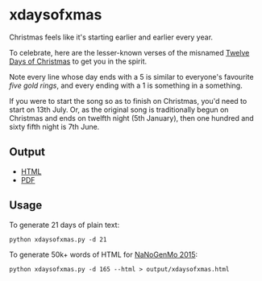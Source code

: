 # xdaysofxmas

Christmas feels like it's starting earlier and earlier every year.

To celebrate, here are the lesser-known verses of the misnamed
[Twelve Days of Christmas](https://en.wikipedia.org/wiki/The_Twelve_Days_of_Christmas_(song)) to get you in the spirit.

Note every line whose day ends with a 5 is similar to everyone's favourite *five gold rings*, and every ending with a 1 is something in a something.

If you were to start the song so as to finish on Christmas, you'd need to start on 13th July. Or, as the original song is traditionally begun on Christmas and ends on twelfth night (5th January), then one hundred and sixty fifth night is 7th June.


## Output

 * [HTML](https://hugovk.github.io/xdaysofxmas/output/xdaysofxmas.html)
 * [PDF](https://github.com/hugovk/xdaysofxmas/raw/gh-pages/output/xdaysofxmas.pdf)

## Usage

To generate 21 days of plain text:

`python xdaysofxmas.py -d 21`

To generate 50k+ words of HTML for [NaNoGenMo 2015](https://github.com/dariusk/NaNoGenMo-2015):

`python xdaysofxmas.py -d 165 --html > output/xdaysofxmas.html`
